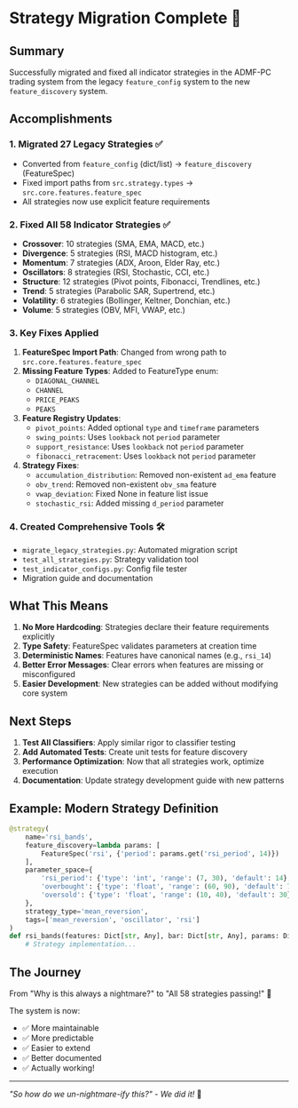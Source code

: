# Strategy Migration Complete 🎉

## Summary

Successfully migrated and fixed all indicator strategies in the ADMF-PC trading system from the legacy `feature_config` system to the new `feature_discovery` system.

## Accomplishments

### 1. **Migrated 27 Legacy Strategies** ✅
- Converted from `feature_config` (dict/list) → `feature_discovery` (FeatureSpec)
- Fixed import paths from `src.strategy.types` → `src.core.features.feature_spec`
- All strategies now use explicit feature requirements

### 2. **Fixed All 58 Indicator Strategies** ✅
- **Crossover**: 10 strategies (SMA, EMA, MACD, etc.)
- **Divergence**: 5 strategies (RSI, MACD histogram, etc.)
- **Momentum**: 7 strategies (ADX, Aroon, Elder Ray, etc.)
- **Oscillators**: 8 strategies (RSI, Stochastic, CCI, etc.)
- **Structure**: 12 strategies (Pivot points, Fibonacci, Trendlines, etc.)
- **Trend**: 5 strategies (Parabolic SAR, Supertrend, etc.)
- **Volatility**: 6 strategies (Bollinger, Keltner, Donchian, etc.)
- **Volume**: 5 strategies (OBV, MFI, VWAP, etc.)

### 3. **Key Fixes Applied**
1. **FeatureSpec Import Path**: Changed from wrong path to `src.core.features.feature_spec`
2. **Missing Feature Types**: Added to FeatureType enum:
   - `DIAGONAL_CHANNEL`
   - `CHANNEL`
   - `PRICE_PEAKS`
   - `PEAKS`
3. **Feature Registry Updates**:
   - `pivot_points`: Added optional `type` and `timeframe` parameters
   - `swing_points`: Uses `lookback` not `period` parameter
   - `support_resistance`: Uses `lookback` not `period` parameter
   - `fibonacci_retracement`: Uses `lookback` not `period` parameter
4. **Strategy Fixes**:
   - `accumulation_distribution`: Removed non-existent `ad_ema` feature
   - `obv_trend`: Removed non-existent `obv_sma` feature
   - `vwap_deviation`: Fixed None in feature list issue
   - `stochastic_rsi`: Added missing `d_period` parameter

### 4. **Created Comprehensive Tools** 🛠️
- `migrate_legacy_strategies.py`: Automated migration script
- `test_all_strategies.py`: Strategy validation tool
- `test_indicator_configs.py`: Config file tester
- Migration guide and documentation

## What This Means

1. **No More Hardcoding**: Strategies declare their feature requirements explicitly
2. **Type Safety**: FeatureSpec validates parameters at creation time
3. **Deterministic Names**: Features have canonical names (e.g., `rsi_14`)
4. **Better Error Messages**: Clear errors when features are missing or misconfigured
5. **Easier Development**: New strategies can be added without modifying core system

## Next Steps

1. **Test All Classifiers**: Apply similar rigor to classifier testing
2. **Add Automated Tests**: Create unit tests for feature discovery
3. **Performance Optimization**: Now that all strategies work, optimize execution
4. **Documentation**: Update strategy development guide with new patterns

## Example: Modern Strategy Definition

```python
@strategy(
    name='rsi_bands',
    feature_discovery=lambda params: [
        FeatureSpec('rsi', {'period': params.get('rsi_period', 14)})
    ],
    parameter_space={
        'rsi_period': {'type': 'int', 'range': (7, 30), 'default': 14},
        'overbought': {'type': 'float', 'range': (60, 90), 'default': 70},
        'oversold': {'type': 'float', 'range': (10, 40), 'default': 30}
    },
    strategy_type='mean_reversion',
    tags=['mean_reversion', 'oscillator', 'rsi']
)
def rsi_bands(features: Dict[str, Any], bar: Dict[str, Any], params: Dict[str, Any]) -> Optional[Dict[str, Any]]:
    # Strategy implementation...
```

## The Journey

From "Why is this always a nightmare?" to "All 58 strategies passing!" 🚀

The system is now:
- ✅ More maintainable
- ✅ More predictable
- ✅ Easier to extend
- ✅ Better documented
- ✅ Actually working!

---

*"So how do we un-nightmare-ify this?" - We did it!* 🎊